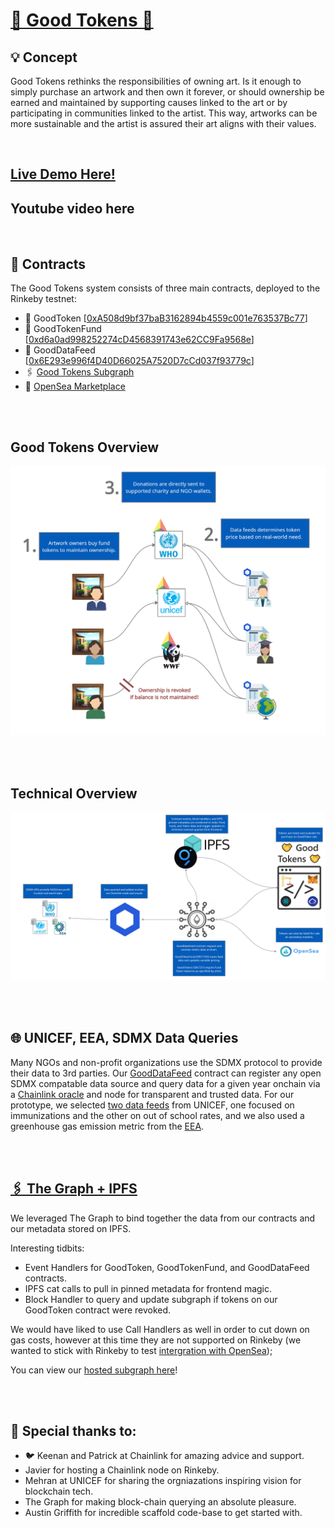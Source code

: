 # [🤝 Good Tokens 🤝](https://good-tokens.surge.sh/)

## 💡 Concept

Good Tokens rethinks the responsibilities of owning art. Is it enough to simply purchase an artwork and then own it forever, or should ownership be earned and maintained by supporting causes linked to the art or by participating in communities linked to the artist. This way, artworks can be more sustainable and the artist is assured their art aligns with their values.

<br/>

## [Live Demo Here!](https://good-tokens.surge.sh/)
## Youtube video here

<br/>


## 🔨 Contracts

The Good Tokens system consists of three main contracts, deployed to the Rinkeby testnet:
  - 📝 GoodToken  [[0xA508d9bf37baB3162894b4559c001e763537Bc77](https://rinkeby.etherscan.io/address/0xa508d9bf37bab3162894b4559c001e763537bc77)]
  - 📝 GoodTokenFund  [[0xd6a0ad998252274cD4568391743e62CC9Fa9568e](https://rinkeby.etherscan.io/address/0xd6a0ad998252274cD4568391743e62CC9Fa9568e)]
  - 📝 GoodDataFeed  [[0x6E293e996f4D40D66025A7520D7cCd037f93779c](https://rinkeby.etherscan.io/address/0x6E293e996f4D40D66025A7520D7cCd037f93779c)]
  - 🖇️ [Good Tokens Subgraph](https://thegraph.com/explorer/subgraph/jasperdegens/good-tokens)
  - 🌊 [OpenSea Marketplace](https://testnets.opensea.io/collection/goodtokens)

<br/>
<br/>

## Good Tokens Overview
![Good Token Overview](./packages/react-app/public/GoodTokens.png)

<br/>
<br/>

## Technical Overview
![Technical Overview](./packages/react-app/public/GoodTokensTechnical.png)


<br/>
<br/>

## 🌐 UNICEF, EEA, SDMX Data Queries
Many NGOs and non-profit organizations use the SDMX protocol to provide their data to 3rd parties. Our [GoodDataFeed](https://rinkeby.etherscan.io/address/0x6E293e996f4D40D66025A7520D7cCd037f93779c) contract can register any open SDMX compatable data source and query data for a given year onchain via a [Chainlink oracle](https://rinkeby.etherscan.io/address/0x032887D0D0055e0f90447369F57EEb76b7a8e210) and node for transparent and trusted data. For our prototype, we selected [two data feeds](https://sdmx.data.unicef.org/databrowser/index.html) from UNICEF, one focused on immunizations and the other on out of school rates, and we also used a greenhouse gas emission metric from the [EEA](https://ec.europa.eu/eurostat/web/sdmx-infospace/welcome).


<br/>
<br/>

## [🖇️ The Graph + IPFS](https://thegraph.com/explorer/subgraph/jasperdegens/good-tokens)
We leveraged The Graph to bind together the data from our contracts and our metadata stored on IPFS.

Interesting tidbits:
  - Event Handlers for GoodToken, GoodTokenFund, and GoodDataFeed contracts.
  - IPFS cat calls to pull in pinned metadata for frontend magic.
  - Block Handler to query and update subgraph if tokens on our GoodToken contract were revoked.

We would have liked to use Call Handlers as well in order to cut down on gas costs, however at this time they are not supported on Rinkeby (we wanted to stick with Rinkeby to test [intergration with OpenSea](https://testnets.opensea.io/collection/goodtokens));

You can view our [hosted subgraph here](https://thegraph.com/explorer/subgraph/jasperdegens/good-tokens)!


<br/>
<br/>

## 🙏 Special thanks to:
- 🐦 Keenan and Patrick at Chainlink for amazing advice and support.
- Javier for hosting a Chainlink node on Rinkeby.
- Mehran at UNICEF for sharing the orgniazations inspiring vision for blockchain tech.
- The Graph for making block-chain querying an absolute pleasure.
- Austin Griffith for incredible scaffold code-base to get started with.
